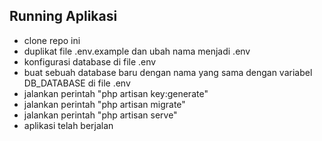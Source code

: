 ## Running Aplikasi
- clone repo ini
- duplikat file .env.example dan ubah nama menjadi .env
- konfigurasi database di file .env
- buat sebuah database baru dengan nama yang sama dengan variabel DB_DATABASE di file .env
- jalankan perintah "php artisan key:generate"
- jalankan perintah "php artisan migrate"
- jalankan perintah "php artisan serve"
- aplikasi telah berjalan
